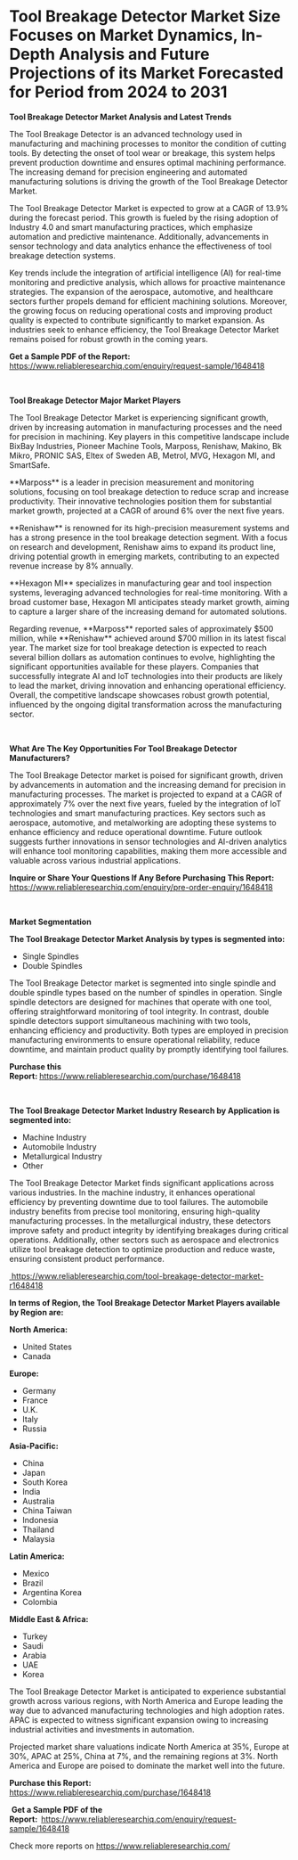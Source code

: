 <p><h1>Tool Breakage Detector Market Size Focuses on Market Dynamics, In-Depth Analysis and Future Projections of its Market Forecasted for Period from 2024 to 2031</h1></p><p><strong>Tool Breakage Detector Market Analysis and Latest Trends</strong></p>
<p><p>The Tool Breakage Detector is an advanced technology used in manufacturing and machining processes to monitor the condition of cutting tools. By detecting the onset of tool wear or breakage, this system helps prevent production downtime and ensures optimal machining performance. The increasing demand for precision engineering and automated manufacturing solutions is driving the growth of the Tool Breakage Detector Market.</p><p>The Tool Breakage Detector Market is expected to grow at a CAGR of 13.9% during the forecast period. This growth is fueled by the rising adoption of Industry 4.0 and smart manufacturing practices, which emphasize automation and predictive maintenance. Additionally, advancements in sensor technology and data analytics enhance the effectiveness of tool breakage detection systems. </p><p>Key trends include the integration of artificial intelligence (AI) for real-time monitoring and predictive analysis, which allows for proactive maintenance strategies. The expansion of the aerospace, automotive, and healthcare sectors further propels demand for efficient machining solutions. Moreover, the growing focus on reducing operational costs and improving product quality is expected to contribute significantly to market expansion. As industries seek to enhance efficiency, the Tool Breakage Detector Market remains poised for robust growth in the coming years.</p></p>
<p><strong>Get a Sample PDF of the Report:&nbsp;</strong> <a href="https://www.reliableresearchiq.com/enquiry/request-sample/1648418?utm_campaign=1137&utm_medium=2&utm_source=Github&utm_content=ia&utm_term=29122024&utm_id=tool-breakage-detector">https://www.reliableresearchiq.com/enquiry/request-sample/1648418</a></p>
<p>&nbsp;</p>
<p><strong>Tool Breakage Detector Major Market Players</strong></p>
<p><p>The Tool Breakage Detector Market is experiencing significant growth, driven by increasing automation in manufacturing processes and the need for precision in machining. Key players in this competitive landscape include BixBay Industries, Pioneer Machine Tools, Marposs, Renishaw, Makino, Bk Mikro, PRONIC SAS, Eltex of Sweden AB, Metrol, MVG, Hexagon MI, and SmartSafe.</p><p>**Marposs** is a leader in precision measurement and monitoring solutions, focusing on tool breakage detection to reduce scrap and increase productivity. Their innovative technologies position them for substantial market growth, projected at a CAGR of around 6% over the next five years.</p><p>**Renishaw** is renowned for its high-precision measurement systems and has a strong presence in the tool breakage detection segment. With a focus on research and development, Renishaw aims to expand its product line, driving potential growth in emerging markets, contributing to an expected revenue increase by 8% annually.</p><p>**Hexagon MI** specializes in manufacturing gear and tool inspection systems, leveraging advanced technologies for real-time monitoring. With a broad customer base, Hexagon MI anticipates steady market growth, aiming to capture a larger share of the increasing demand for automated solutions.</p><p>Regarding revenue, **Marposs** reported sales of approximately $500 million, while **Renishaw** achieved around $700 million in its latest fiscal year. The market size for tool breakage detection is expected to reach several billion dollars as automation continues to evolve, highlighting the significant opportunities available for these players. Companies that successfully integrate AI and IoT technologies into their products are likely to lead the market, driving innovation and enhancing operational efficiency. Overall, the competitive landscape showcases robust growth potential, influenced by the ongoing digital transformation across the manufacturing sector.</p></p>
<p>&nbsp;</p>
<p><strong>What Are The Key Opportunities For Tool Breakage Detector Manufacturers?</strong></p>
<p><p>The Tool Breakage Detector market is poised for significant growth, driven by advancements in automation and the increasing demand for precision in manufacturing processes. The market is projected to expand at a CAGR of approximately 7% over the next five years, fueled by the integration of IoT technologies and smart manufacturing practices. Key sectors such as aerospace, automotive, and metalworking are adopting these systems to enhance efficiency and reduce operational downtime. Future outlook suggests further innovations in sensor technologies and AI-driven analytics will enhance tool monitoring capabilities, making them more accessible and valuable across various industrial applications.</p></p>
<p><strong>Inquire or Share Your Questions If Any Before Purchasing This Report:</strong> <a href="https://www.reliableresearchiq.com/enquiry/pre-order-enquiry/1648418?utm_campaign=1137&utm_medium=2&utm_source=Github&utm_content=ia&utm_term=29122024&utm_id=tool-breakage-detector">https://www.reliableresearchiq.com/enquiry/pre-order-enquiry/1648418</a></p>
<p>&nbsp;</p>
<p><strong>Market Segmentation</strong></p>
<p><strong>The Tool Breakage Detector Market Analysis by types is segmented into:</strong></p>
<p><ul><li>Single Spindles</li><li>Double Spindles</li></ul></p>
<p><p>The Tool Breakage Detector market is segmented into single spindle and double spindle types based on the number of spindles in operation. Single spindle detectors are designed for machines that operate with one tool, offering straightforward monitoring of tool integrity. In contrast, double spindle detectors support simultaneous machining with two tools, enhancing efficiency and productivity. Both types are employed in precision manufacturing environments to ensure operational reliability, reduce downtime, and maintain product quality by promptly identifying tool failures.</p></p>
<p><strong>Purchase this Report:&nbsp;</strong><a href="https://www.reliableresearchiq.com/purchase/1648418?utm_campaign=1137&utm_medium=2&utm_source=Github&utm_content=ia&utm_term=29122024&utm_id=tool-breakage-detector">https://www.reliableresearchiq.com/purchase/1648418</a></p>
<p>&nbsp;</p>
<p><strong>The Tool Breakage Detector Market Industry Research by Application is segmented into:</strong></p>
<p><ul><li>Machine Industry</li><li>Automobile Industry</li><li>Metallurgical Industry</li><li>Other</li></ul></p>
<p><p>The Tool Breakage Detector Market finds significant applications across various industries. In the machine industry, it enhances operational efficiency by preventing downtime due to tool failures. The automobile industry benefits from precise tool monitoring, ensuring high-quality manufacturing processes. In the metallurgical industry, these detectors improve safety and product integrity by identifying breakages during critical operations. Additionally, other sectors such as aerospace and electronics utilize tool breakage detection to optimize production and reduce waste, ensuring consistent product performance.</p></p>
<p><a href="https://www.reliableresearchiq.com/tool-breakage-detector-market-r1648418?utm_campaign=1137&utm_medium=2&utm_source=Github&utm_content=ia&utm_term=29122024&utm_id=tool-breakage-detector">&nbsp;https://www.reliableresearchiq.com/tool-breakage-detector-market-r1648418</a></p>
<p><strong>In terms of Region, the Tool Breakage Detector Market Players available by Region are:</strong></p>
<p>
    <p> <strong> North America: </strong>
        <ul>
            <li>United States</li>
            <li>Canada</li>
        </ul>
        </p> 
    <p> <strong> Europe: </strong>
        <ul>
            <li>Germany</li>
            <li>France</li>
            <li>U.K.</li>
            <li>Italy</li>
            <li>Russia</li>
        </ul>
        </p> 
    <p> <strong> Asia-Pacific: </strong>
        <ul>
            <li>China</li>
            <li>Japan</li>
            <li>South Korea</li>
            <li>India</li>
            <li>Australia</li>
            <li>China Taiwan</li>
            <li>Indonesia</li>
            <li>Thailand</li>
            <li>Malaysia</li>
        </ul>
        </p> 
    <p> <strong> Latin America: </strong>
        <ul>
            <li>Mexico</li>
            <li>Brazil</li>
            <li>Argentina Korea</li>
            <li>Colombia</li>
        </ul>
        </p> 
    <p> <strong> Middle East & Africa: </strong>
        <ul>
            <li>Turkey</li>
            <li>Saudi</li>
            <li>Arabia</li>
            <li>UAE</li>
            <li>Korea</li>
        </ul>
    </p>
    </p>
<p><p>The Tool Breakage Detector Market is anticipated to experience substantial growth across various regions, with North America and Europe leading the way due to advanced manufacturing technologies and high adoption rates. APAC is expected to witness significant expansion owing to increasing industrial activities and investments in automation. </p><p>Projected market share valuations indicate North America at 35%, Europe at 30%, APAC at 25%, China at 7%, and the remaining regions at 3%. North America and Europe are poised to dominate the market well into the future.</p></p>
<p><strong>Purchase this Report: </strong><a href="https://www.reliableresearchiq.com/purchase/1648418?utm_campaign=1137&utm_medium=2&utm_source=Github&utm_content=ia&utm_term=29122024&utm_id=tool-breakage-detector">https://www.reliableresearchiq.com/purchase/1648418</a></p>
<p>&nbsp;<strong>Get a Sample PDF of the Report:&nbsp;&nbsp;</strong><a href="https://www.reliableresearchiq.com/enquiry/request-sample/1648418?utm_campaign=1137&utm_medium=2&utm_source=Github&utm_content=ia&utm_term=29122024&utm_id=tool-breakage-detector">https://www.reliableresearchiq.com/enquiry/request-sample/1648418</a></p>
<p><strong></strong></p>
<p>Check more reports on <a href="https://www.reliableresearchiq.com/?utm_campaign=1137&utm_medium=2&utm_source=Github&utm_content=ia&utm_term=29122024&utm_id=tool-breakage-detector">https://www.reliableresearchiq.com/</a></p>